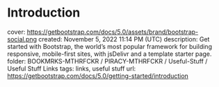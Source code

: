 # Introduction

cover: https://getbootstrap.com/docs/5.0/assets/brand/bootstrap-social.png
created: November 5, 2022 11:14 PM (UTC)
description: Get started with Bootstrap, the world’s most popular framework for building responsive, mobile-first sites, with jsDelivr and a template starter page.
folder: BOOKMRKS-MTHRFCKR / PIRACY-MTHRFCKR / Useful-Stuff / Useful Stuff Links
tags: links, useful stuff
url: https://getbootstrap.com/docs/5.0/getting-started/introduction